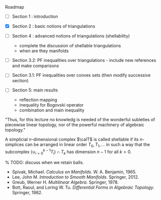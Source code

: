 
Roadmap
- [ ] Section 1 : introduction 
- [x] Section 2 : basic notions of triangulations
- [ ] Section 4 : advanced notions of triangulations (shellability)
   - complete the discussion of shellable triangulations
   - when are they manifolds

- [ ] Section 3.2: PF inequalities over triangulations
      - include new references and make comparisons
- [ ] Section 3.1: PF inequalities over convex sets (then modify successive section)

- [ ] Section 5: main results 
    - reflection mapping 
    - inequality for Bogovski operator
    - combination and main inequality


"Thus, for this lecture no knowledg is needed of the wonderful subleties of piecewise linear topology, nor of the powerful machinery of algebraic topology."

A simplicial $n$-dimensional complex $\calT$ is called shellable if its $n$-simplices can be arranged in linear order $T_0, T_1, \dots$ in such a way that the subcomplex $( \cup_{i=0}^{k-1} T_i ) \cap T_k$ has dimension $n-1$ for all $k > 0$.

% TODO: discuss when we retain balls.

- Spivak, Michael. *Calculus on Manifolds*. W. A. Benjamin, 1965.
- Lee, John M. *Introduction to Smooth Manifolds*. Springer, 2012.
- Greub, Werner H. *Multilinear Algebra*. Springer, 1978.
- Bott, Raoul, and Loring W. Tu. *Differential Forms in Algebraic Topology*. Springer, 1982.

